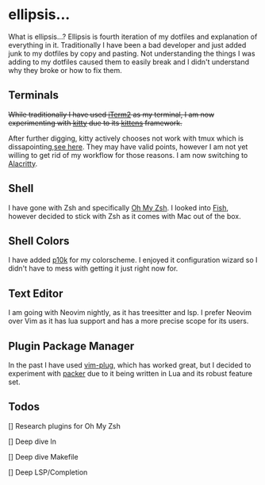 # ellipsis...

What is ellipsis...? Ellipsis is fourth iteration of my dotfiles and explanation of everything in it. Traditionally I have been a bad developer and just added junk to my dotfiles by copy and pasting. Not understanding the things I was adding to my dotfiles caused them to easily break and I didn't understand why they broke or how to fix them.

## Terminals

~~While traditionally I have used [iTerm2](https://iterm2.com/) as my terminal, I am now experimenting with [kitty](https://sw.kovidgoyal.net/kitty/#) due to its [kittens](https://sw.kovidgoyal.net/kitty/#kittens) framework.~~

After further digging, kitty actively chooses not work with tmux which is dissapointing,[see here](https://sw.kovidgoyal.net/kitty/faq.html#i-am-using-tmux-and-have-a-problem). They may have valid points, however I am not yet willing to get rid of my workflow for those reasons. I am now switching to [Alacritty](https://github.com/alacritty/alacritty).

## Shell

I have gone with Zsh and specifically [Oh My Zsh](https://ohmyz.sh/). I looked into [Fish](https://fishshell.com/), however decided to stick with Zsh as it comes with Mac out of the box.

## Shell Colors

I have added [p10k](https://github.com/romkatv/powerlevel10k) for my colorscheme. I enjoyed it configuration wizard so I didn't have to mess with getting it just right now for.

## Text Editor

I am going with Neovim nightly, as it has treesitter and lsp. I prefer Neovim over Vim as it has lua support and has a more precise scope for its users.

## Plugin Package Manager

In the past I have used [vim-plug](https://github.com/junegunn/vim-plug), which has worked great, but I decided to experiment with [packer](https://github.com/wbthomason/packer.nvim) due to it being written in Lua and its robust feature set.

## Todos

[] Research plugins for Oh My Zsh

[] Deep dive ln

[] Deep dive Makefile

[] Deep LSP/Completion
